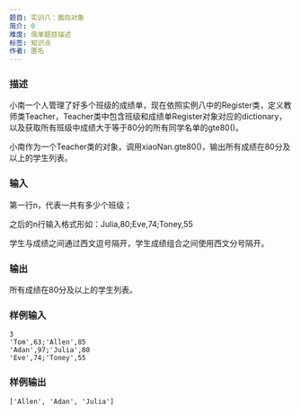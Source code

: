 ```yaml
---
题目: 实训八：面向对象
简介: 0
难度: 简单题目描述
标签: 知识点
作者: 匿名
---
```


### 描述

小南一个人管理了好多个班级的成绩单，现在依照实例八中的Register类，定义教师类Teacher，Teacher类中包含班级和成绩单Register对象对应的dictionary，以及获取所有班级中成绩大于等于80分的所有同学名单的gte80()。

小南作为一个Teacher类的对象，调用xiaoNan.gte80()，输出所有成绩在80分及以上的学生列表。

### 输入

第一行n，代表一共有多少个班级；

之后的n行输入格式形如：Julia,80;Eve,74;Toney,55

学生与成绩之间通过西文逗号隔开，学生成绩组合之间使用西文分号隔开。

### 输出

所有成绩在80分及以上的学生列表。

### 样例输入

```
3
'Tom',63;'Allen',85
'Adan',97;'Julia',80
'Eve',74;'Toney',55
```

### 样例输出

```
['Allen', 'Adan', 'Julia']
```
